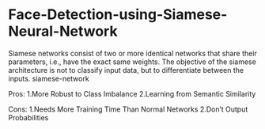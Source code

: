 # Face-Detection-using-Siamese-Neural-Network

Siamese networks consist of two or more identical networks that share their parameters, i.e., have the exact same weights. The objective of the siamese architecture is not to classify input data, but to differentiate between the inputs.
siamese-network

Pros: 
1.More Robust to Class Imbalance
2.Learning from Semantic Similarity

Cons:
1.Needs More Training Time Than Normal Networks 
2.Don’t Output Probabilities
